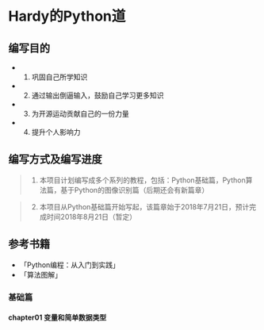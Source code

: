 # Hardy的Python道

## 编写目的

* 1. 巩固自己所学知识
* 2. 通过输出倒逼输入，鼓励自己学习更多知识
* 3. 为开源运动贡献自己的一份力量
* 4. 提升个人影响力

## 编写方式及编写进度

> 1. 本项目计划编写成多个系列的教程，包括：Python基础篇，Python算法篇，基于Python的图像识别篇（后期还会有新篇章）

> 2. 本项目从Python基础篇开始写起，该篇章始于2018年7月21日，预计完成时间2018年8月21日（暂定）

## 参考书籍

* 「Python编程：从入门到实践」
* 「算法图解」

### 基础篇

#### chapter01 变量和简单数据类型


